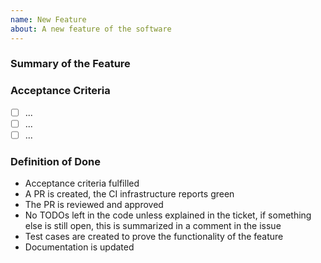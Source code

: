 ```yaml
---
name: New Feature
about: A new feature of the software
---
```

### Summary of the Feature

### Acceptance Criteria
- [ ] ...
- [ ] ...
- [ ] ...

### Definition of Done
- Acceptance criteria fulfilled
- A PR is created, the CI infrastructure reports green
- The PR is reviewed and approved
- No TODOs left in the code unless explained in the ticket, if something else is still open, this is summarized in a comment in the issue
- Test cases are created to prove the functionality of the feature
- Documentation is updated
